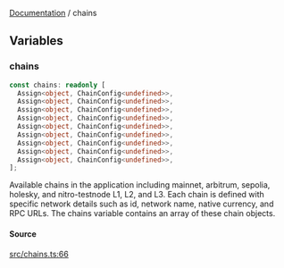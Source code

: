 [Documentation](README.md) / chains

## Variables

### chains

```ts
const chains: readonly [
  Assign<object, ChainConfig<undefined>>,
  Assign<object, ChainConfig<undefined>>,
  Assign<object, ChainConfig<undefined>>,
  Assign<object, ChainConfig<undefined>>,
  Assign<object, ChainConfig<undefined>>,
  Assign<object, ChainConfig<undefined>>,
  Assign<object, ChainConfig<undefined>>,
  Assign<object, ChainConfig<undefined>>,
  Assign<object, ChainConfig<undefined>>,
];
```

Available chains in the application including mainnet, arbitrum, sepolia,
holesky, and nitro-testnode L1, L2, and L3. Each chain is defined with
specific network details such as id, network name, native currency, and RPC
URLs. The chains variable contains an array of these chain objects.

#### Source

[src/chains.ts:66](https://github.com/anegg0/arbitrum-orbit-sdk/blob/763a3f41e7ea001cbb6fe81ac11cc794b4a0f94d/src/chains.ts#L66)
